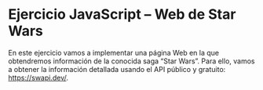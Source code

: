 # Ejercicio JavaScript – Web de Star Wars

En este ejercicio vamos a implementar una página Web en la que obtendremos información de la conocida saga “Star Wars”. Para ello, vamos a obtener la información detallada usando el API público y gratuito: https://swapi.dev/.
